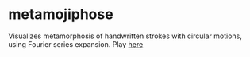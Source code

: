 # metamojiphose
Visualizes metamorphosis of handwritten strokes with circular motions, using Fourier series expansion.
Play [here](https://satoken912.github.io/metamojiphose/)